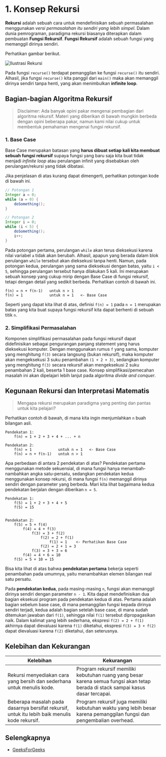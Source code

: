 # 1. Konsep Rekursi

**Rekursi** adalah sebuah cara untuk mendefinisikan sebuah permasalahan menggunakan _versi permasalahan itu sendiri yang lebih simpel_. Dalam dunia pemrograman, paradigma rekursi biasanya diterapkan dalam pembuatan **Fungsi Rekursif**. **Fungsi Rekursif** adalah sebuah fungsi yang memanggil dirinya sendiri.

Perhatikan gambar berikut.

![Ilustrasi Rekursi](https://media.geeksforgeeks.org/wp-content/uploads/20230417232220/Recursion-in-Java-1-768.webp)

Pada fungsi `recurse()` terdapat pemanggilan ke fungsi `recurse()` itu sendiri. Alhasil, jika fungsi `recurse()` kita panggil dari `main()` maka akan memanggil dirinya sendiri tanpa henti, yang akan menimbulkan **infinite loop**.

## Bagian-bagian Algoritma Rekursif

> Disclaimer: Ada banyak opini pakar mengenai pembagian dari algoritma rekursif. Materi yang diberikan di bawah mungkin berbeda dengan opini beberapa pakar, namun kami nilai cukup untuk membentuk pemahaman mengenai fungsi rekursif.

### 1. Base Case

Base Case merupakan batasan yang **harus dibuat setiap kali kita membuat sebuah fungsi rekursif** supaya fungsi yang baru saja kita buat tidak menjadi _infinite loop_ atau perulangan infinit yang disebabkan oleh perulangan/rekursi yang tidak dibatasi.

Jika penjelasan di atas kurang dapat dimengerti, perhatikan potongan kode di bawah ini.

```Java
// Potongan 1
Integer a = 0;
while (a = 0) {
    doSomething();
}

// Potongan 2
Integer i = 0;
while (i < 5) {
    doSomething();
    i++;
}
```

Pada potongan pertama, perulangan `while` akan terus dieksekusi karena nilai variabel `a` tidak akan berubah. Alhasil, apapun yang berada dalam blok perulangan `while` tersebut akan dieksekusi tanpa henti. Namun, pada potongan kedua, perulangan yang sama dieksekusi dengan batas, yaitu `i < 5`, sehingga perulangan tersebut hanya dilakukan 5 kali. Ini merupakan sebuah konsep yang cukup mirip dengan Base Case di fungsi rekursif, tetapi dengan detail yang sedikit berbeda. Perhatikan contoh di bawah ini.

```
f(n) = n + f(n-1)   untuk n > 1
f(n) = 1            untuk n = 1   <- Base Case
```

Seperti yang dapat kita lihat di atas, definisi `f(n) = 1` pada `n = 1` merupakan batas yang kita buat supaya fungsi rekursif kita dapat berhenti di sebuah titik `n`. 

### 2. Simplifikasi Permasalahan

Komponen simplifikasi permasalahan pada fungsi rekursif dapat didefinisikan sebagai pengurangan panjang statement yang harus dieksekusi komputer. Dengan menggunakan rumus `f` yang sama, komputer yang menghitung `f(3)` secara langsung (bukan rekursif), maka komputer akan mengeksekusi 3 suku penambahan `(1 + 2 + 3)`, sedangkan komputer yang menghitung `f(3)` secara rekursif akan mengeksekusi 2 suku penambahan 2 kali, beserta 1 base case. Konsep simplifikasi/pemecahan masalah ini akan dipelajari lebih lanjut pada algoritma _divide and conquer_.

## Kegunaan Rekursi dan Interpretasi Matematis

> Mengapa rekursi merupakan paradigma yang penting dan pantas untuk kita pelajari?

Perhatikan contoh di bawah, di mana kita ingin menjumlahkan `n` buah bilangan asli.

```
Pendekatan 1:
    f(n) = 1 + 2 + 3 + 4 + ... + n

Pendekatan 2:
    f(n) = 1            untuk n = 1   <- Base Case
    f(n) = n + f(n-1)   untuk n > 1
```

Apa perbedaan di antara 2 pendekatan di atas? Pendekatan pertama menggunakan metode sekuensial, di mana fungsi hanya menambah-nambahkan angka satu-persatu, sedangkan pendekatan kedua menggunakan konsep rekursi, di mana fungsi `f(n)` memanggil dirinya sendiri dengan parameter yang berbeda. Mari kita lihat bagaimana kedua pendekatan berjalan dengan diberikan `n = 5`.

```
Pendekatan 1:
    f(5) = 1 + 2 + 3 + 4 + 5
    f(5) = 15


Pendekatan 2:
    f(5) = 5 + f(4)
        f(4) = 4 + f(3)
            f(3) = 3 + f(2)
                f(2) = 2 + f(1)
                    f(1) = 1    <- Perhatikan Base Case
                f(2) = 2 + 1 = 3
            f(3) = 3 + 3 = 6
        f(4) = 4 + 6 = 10
    f(5) = 5 + 10 = 15
```

Bisa kita lihat di atas bahwa **pendekatan pertama** bekerja seperti penambahan pada umumnya, yaitu menambahkan elemen bilangan real satu persatu.

Pada **pendekatan kedua**, pada masing-masing `n`, fungsi akan memanggil dirinya sendiri dengan parameter `n - 1`. Kita dapat mendefinisikan dua bagian eksekusi program pada pendekatan kedua di atas. Pertama adalah bagian sebelum base case, di mana pemanggilan fungsi kepada dirinya sendiri terjadi, kedua adalah bagian setelah base case, di mana sudah ditemukan jawaban dari `f(1)`, sehingga nilai `f(1)` tersebut dipropagasikan naik. Dalam kalimat yang lebih sederhana, ekspresi `f(2) = 2 + f(1)` akhirnya dapat dievaluasi karena `f(1)` diketahui, ekspresi `f(3) = 3 + f(2)` dapat dievaluasi karena `f(2)` diketahui, dan seterusnya.

## Kelebihan dan Kekurangan

| Kelebihan                                                                                                                        | Kekurangan                                                                                                                      |
| -------------------------------------------------------------------------------------------------------------------------------- | ------------------------------------------------------------------------------------------------------------------------------- |
| Rekursi menyediakan cara yang bersih dan sederhana untuk menulis kode.                                                           | Program rekursif memiliki kebutuhan ruang yang besar karena semua fungsi akan tetap berada di stack sampai kasus dasar tercapai.|
| Beberapa masalah pada dasarnya bersifat rekursif, untuk itu lebih baik menulis kode rekursif.                                    | Program rekursif juga memiliki kebutuhan waktu yang lebih besar karena pemanggilan fungsi dan pengembalian overhead.            |

## Selengkapnya

- [GeeksForGeeks](https://www.geeksforgeeks.org/recursion/)
